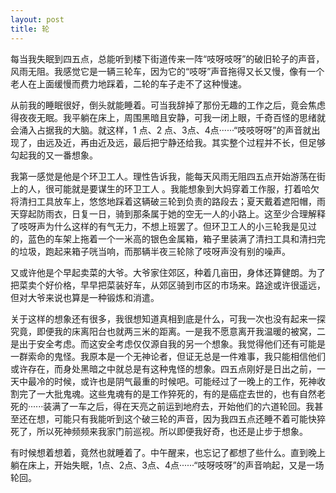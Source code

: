 ```yaml
---
layout: post
title: 轮
---
```


每当我失眠到四五点，总能听到楼下街道传来一阵“吱呀吱呀”的破旧轮子的声音，风雨无阻。我感觉它是一辆三轮车，因为它的“吱呀”声音拖得又长又慢，像有一个老人在上面缓慢而费力地踩着，二轮的车子走不了这种慢速。

从前我的睡眠很好，倒头就能睡着。可当我辞掉了那份无趣的工作之后，竟会焦虑得夜夜无眠。我平躺在床上，周围黑暗且安静，可我一闭上眼，千奇百怪的思绪就会涌入占据我的大脑。就这样，1 点、2 点、3点、4点······“吱吱呀呀”的声音就出现了，由远及近，再由近及远，最后把宁静还给我。其实整个过程并不长，但足够勾起我的又一番想象。

我第一感觉是他是个环卫工人。理性告诉我，能每天风雨无阻四五点开始游荡在街上的人，很可能就是要谋生的环卫工人 。我能想象到大妈穿着工作服，打着哈欠将清扫工具放车上，悠悠地踩着这辆破三轮到负责的路段去；夏天戴着遮阳帽，雨天穿起防雨衣，日复一日，骑到那条属于她的空无一人的小路上。这至少合理解释了吱呀声为什么这样的有气无力，不想上班罢了。但环卫工人的小三轮我是见过的，蓝色的车架上拖着一个一米高的银色金属箱，箱子里装满了清扫工具和清扫完的垃圾，跑起来箱子咣当响，而那辆半夜三轮除了吱呀声没有别的噪声。

又或许他是个早起卖菜的大爷。大爷家住郊区，种着几亩田，身体还算健朗。为了把菜卖个好价格，早早把菜装好车，从郊区骑到市区的市场来。路途或许很遥远，但对大爷来说也算是一种锻炼和消遣。

关于这样的想象还有很多，我很想知道真相到底是什么，可我一次也没有起来一探究竟，即便我的床离阳台也就两三米的距离。一是我不愿意离开我温暖的被窝，二是出于安全考虑。而这安全考虑仅仅源自我的另一个想象。我觉得他们还有可能是一群索命的鬼怪。我原本是一个无神论者，但证无总是一件难事，我只能相信他们或许存在，而身处黑暗之中就总是有这种鬼怪的想象。四五点刚好是日出之前，一天中最冷的时候，或许也是阴气最重的时候吧。可能经过了一晚上的工作，死神收割完了一大批鬼魂。这些鬼魂有的是工作猝死的，有的是癌症去世的，也有自然老死的······装满了一车之后，得在天亮之前运到地府去，开始他们的六道轮回。我甚至还在想，可能只有我能听到这个破三轮的声音，因为我四五点还睡不着可能快猝死了，所以死神频频来我家门前巡视。所以即便我好奇，也还是止步于想象。

有时候想着想着，竟然也就睡着了。中午醒来，也忘记了都想了些什么。直到晚上躺在床上，开始失眠，1点、2点、3点、4点······“吱呀吱呀”的声音响起，又是一场轮回。